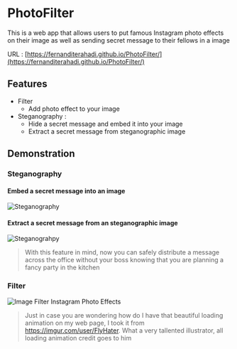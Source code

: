 # PhotoFilter
This is a web app that allows users to put famous Instagram photo effects on their image 
as well as sending secret message to their fellows in a image

URL : [https://fernanditerahadi.github.io/PhotoFilter/](https://fernanditerahadi.github.io/PhotoFilter/)

## Features
* Filter
  * Add photo effect to your image
* Steganography : 
  * Hide a secret message and embed it into your image
  * Extract a secret message from steganographic image
## Demonstration
### Steganography
#### Embed a secret message into an image
![Steganography](http://res.cloudinary.com/jlaja/image/upload/v1532584918/Steg_Hide.gif)
#### Extract a secret message from an steganographic image
![Steganograhpy](http://res.cloudinary.com/jlaja/image/upload/v1532585543/Steg_Extract.gif)
> With this feature in mind, now you can safely distribute a message across the office without your boss knowing that you are planning a fancy party in the kitchen
### Filter
![Image Filter Instagram Photo Effects](http://res.cloudinary.com/jlaja/image/upload/v1532581861/Filter.gif)

> Just in case you are wondering how do I have that beautiful loading animation on my web page, I took it from https://imgur.com/user/FlyHater. What a very tallented illustrator, all loading animation credit goes to him





